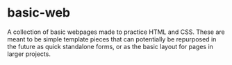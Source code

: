 # basic-web
A collection of basic webpages made to practice HTML and CSS. These are meant to be simple template pieces that can potentially be repurposed in the future as quick standalone forms, or as the basic layout for pages in larger projects.
